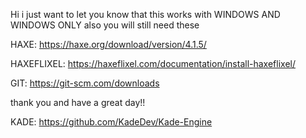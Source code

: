 Hi i just want to let you know that this works with WINDOWS AND WINDOWS ONLY also you will still need these 

HAXE: https://haxe.org/download/version/4.1.5/

HAXEFLIXEL: https://haxeflixel.com/documentation/install-haxeflixel/

GIT: https://git-scm.com/downloads

thank you and have a great day!!

KADE: https://github.com/KadeDev/Kade-Engine
